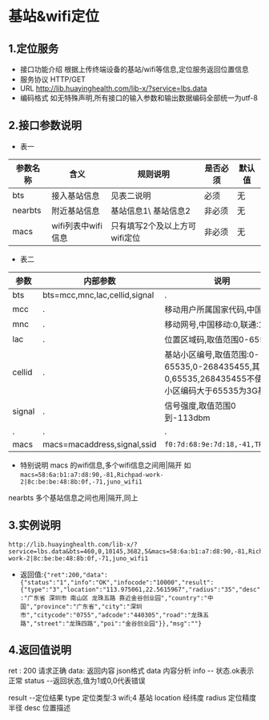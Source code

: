 # 基站&wifi定位

## 1.定位服务
- 接口功能介绍
根据上传终端设备的基站/wifi等信息,定位服务返回位置信息
- 服务协议
HTTP/GET
- URL
    http://lib.huayinghealth.com/lib-x/?service=lbs.data
- 编码格式
如无特殊声明,所有接口的输入参数和输出数据编码全部统一为utf-8
## 2.接口参数说明
- 表一    
 
参数名称|含义|规则说明|是否必须|默认值
---|---|------|-------|----
bts|接入基站信息|见表二说明|必须|无
nearbts|附近基站信息|基站信息1\ 基站信息2|非必须|无
macs|wifi列表中wifi信息|只有填写2个及以上方可wifi定位|非必须|无
        
- 表二
        
参数|内部参数|说明
--|--|--
bts|bts=mcc,mnc,lac,cellid,signal|.
mcc|.|移动用户所属国家代码,中国460|
mnc|.|移动网号,中国移动:0,联通:1
lac|.|位置区域码,取值范围0-65535
cellid|.|基站小区编号,取值范围:0-65535,0-268435455,其中0,65535,268435455不使用,小区编码大于65535为3G基站
signal|.|信号强度,取值范围0到-113dbm
.|.|.
macs|macs=macaddress,signal,ssid|`f0:7d:68:9e:7d:18,-41,TPLink`
    
- 特别说明
macs 的wifi信息,多个wifi信息之间用|隔开
如`macs=58:6a:b1:a7:d8:90,-81,Richpad-work-2|8c:be:be:48:8b:0f,-71,juno_wifi1`

nearbts 多个基站信息之间也用|隔开,同上


## 3.实例说明
    http://lib.huayinghealth.com/lib-x/?service=lbs.data&bts=460,0,10145,3682,5&macs=58:6a:b1:a7:d8:90,-81,Richpad-work-2|8c:be:be:48:8b:0f,-71,juno_wifi1

- 返回值:`{"ret":200,"data":{"status":"1","info":"OK","infocode":"10000","result":{"type":"3","location":"113.975061,22.5615967","radius":"35","desc":"广东省 深圳市 南山区 龙珠五路 靠近金谷创业园","country":"中国","province":"广东省","city":"深圳市","citycode":"0755","adcode":"440305","road":"龙珠五路","street":"龙珠四路","poi":"金谷创业园"}},"msg":""}`
        
## 4.返回值说明
ret : 200 请求正确
data: 返回内容 json格式
data 内容分析
info -- 状态.ok表示正常
status --返回状态,值为1或0,0代表错误

result --定位结果
type 定位类型:3 wifi;4 基站
location 经纬度
radius 定位精度半径
desc 位置描述
